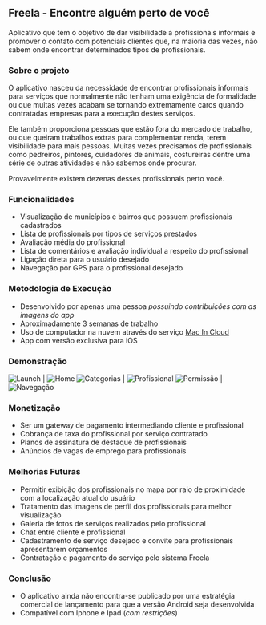 ## Freela - Encontre alguém perto de você

Aplicativo que tem o objetivo de dar visibilidade a profissionais informais e promover o contato com potenciais clientes que, na maioria das vezes, não sabem onde encontrar determinados tipos de profissionais.

### Sobre o projeto

O aplicativo nasceu da necessidade de encontrar profissionais informais para serviços que normalmente não tenham uma exigência de formalidade ou que muitas vezes acabam se tornando extremamente caros quando contratadas empresas para a execução destes serviços.

Ele também proporciona pessoas que estão fora do mercado de trabalho, ou que queiram trabalhos extras para complementar renda, terem visibilidade para mais pessoas. Muitas vezes precisamos de profissionais como pedreiros, pintores, cuidadores de animais, costureiras dentre uma série de outras atividades e não sabemos onde procurar.

Provavelmente existem dezenas desses profissionais perto você.

### Funcionalidades

* Visualização de municípios e bairros que possuem profissionais cadastrados
* Lista de profissionais por tipos de serviços prestados
* Avaliação média do profissional
* Lista de comentários e avaliação individual a respeito do profissional
* Ligação direta para o usuário desejado
* Navegação por GPS para o profissional desejado

### Metodologia de Execução

* Desenvolvido por apenas uma pessoa _possuindo contribuições com as imagens do app_
* Aproximadamente 3 semanas de trabalho
* Uso de computador na nuvem através do serviço [Mac In Cloud](https://www.macincloud.com/)
* App com versão exclusiva para iOS

### Demonstração

![Launch](http://www.imperiumsoftware.com.br/img/Tela01.jpg) | ![Home](http://www.imperiumsoftware.com.br/img/Tela02.jpg)
![Categorias](http://www.imperiumsoftware.com.br/img/Tela04.jpg) | ![Profissional](http://www.imperiumsoftware.com.br/img/Tela06.jpg)
![Permissão](http://www.imperiumsoftware.com.br/img/Tela07.jpg) | ![Navegação](http://www.imperiumsoftware.com.br/img/Tela09.jpg)

### Monetização

* Ser um gateway de pagamento intermediando cliente e profissional
* Cobrança de taxa do profissional por serviço contratado
* Planos de assinatura de destaque de profissionais
* Anúncios de vagas de emprego para profissionais

### Melhorias Futuras

* Permitir exibição dos profissionais no mapa por raio de proximidade com a localização atual do usuário
* Tratamento das imagens de perfil dos profissionais para melhor visualização
* Galeria de fotos de serviços realizados pelo profissional
* Chat entre cliente e profissional
* Cadastramento de serviço desejado e convite para profissionais apresentarem orçamentos
* Contratação e pagamento do serviço pelo sistema Freela

### Conclusão

* O aplicativo ainda não encontra-se publicado por uma estratégia comercial de lançamento para que a versão Android seja desenvolvida
* Compatível com Iphone e Ipad (_com restrições_)
